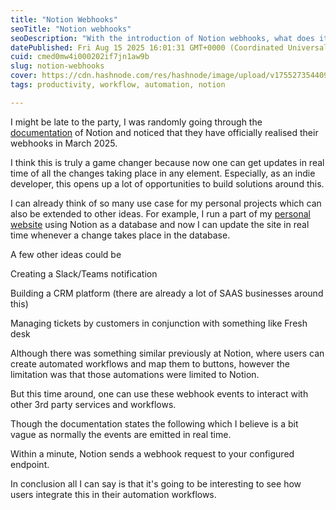 ```yaml
---
title: "Notion Webhooks"
seoTitle: "Notion webhooks"
seoDescription: "With the introduction of Notion webhooks, what does it bring to the table for the users."
datePublished: Fri Aug 15 2025 16:01:31 GMT+0000 (Coordinated Universal Time)
cuid: cmed0mw4i000202if7jn1aw9b
slug: notion-webhooks
cover: https://cdn.hashnode.com/res/hashnode/image/upload/v1755273544094/4b0a841c-f6a4-4654-9045-3eaf05c40e78.jpeg
tags: productivity, workflow, automation, notion

---
```


I might be late to the party, I was randomly going through the [documentation](https://developers.notion.com/reference/webhooks) of Notion and noticed that they have officially realised their webhooks in March 2025.

I think this is truly a game changer because now one can get updates in real time of all the changes taking place in any element. Especially, as an indie developer, this opens up a lot of opportunities to build solutions around this.

I can already think of so many use case for my personal projects which can also be extended to other ideas. For example, I run a part of my [personal website](https://www.akulchhillar.com/) using Notion as a database and now I can update the site in real time whenever a change takes place in the database.

A few other ideas could be

Creating a Slack/Teams notification

Building a CRM platform (there are already a lot of SAAS businesses around this)

Managing tickets by customers in conjunction with something like Fresh desk

Although there was something similar previously at Notion, where users can create automated workflows and map them to buttons, however the limitation was that those automations were limited to Notion.

But this time around, one can use these webhook events to interact with other 3rd party services and workflows.

Though the documentation states the following which I believe is a bit vague as normally the events are emitted in real time.

Within a minute, Notion sends a webhook request to your configured endpoint.

In conclusion all I can say is that it's going to be interesting to see how users integrate this in their automation workflows.